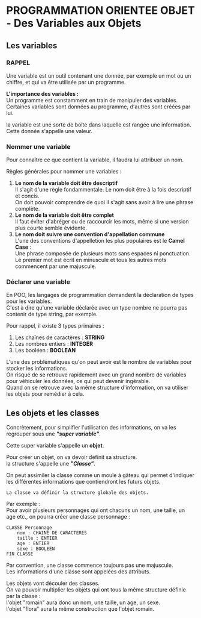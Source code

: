 # PROGRAMMATION ORIENTEE OBJET - Des Variables aux Objets

## Les variables

### RAPPEL 

Une variable est un outil contenant une donnée, par exemple un mot ou un chiffre, et qui va être utilisée par un programme.<br>

**L'importance des variables :**<br>
Un programme est constamment en train de manipuler des variables.<br> 
Certaines variables sont données au programme, d'autres sont créées par lui.<br>

la variable est une sorte de boîte dans laquelle est rangée une information.<br>
Cette donnée s'appelle une valeur.<br>

### Nommer une variable

Pour connaître ce que contient la variable, il faudra lui attribuer un nom.<br>

Règles générales pour nommer une variables :<br>
1. **Le nom de la variable doit être descriptif**<br>
Il s'agit d'une règle fondammentale. Le nom doit être à la fois descriptif et concis.<br> 
On doit pouvoir comprendre de quoi il s'agit sans avoir à lire une phrase complète.
2. **Le nom de la variable doit être complet**<br>
Il faut éviter d'abréger ou de raccourcir les mots, même si une version plus courte semble évidente.<br>
3. **Le nom doit suivre une convention d'appellation commune**<br>
L'une des conventions d'appelletion les plus populaires est le **Camel Case** :<br>
Une phrase composée de plusieurs mots sans espaces ni ponctuation.<br> 
Le premier mot est écrit en minuscule et tous les autres mots commencent par une majuscule.<br>

### Déclarer une variable 

En POO, les langages de programmation demandent la déclaration de types pour les variables.<br>
C'est à dire qu'une variable déclarée avec un type nombre ne pourra pas contenir de type string, par exemple.<br>

Pour rappel, il existe 3 types primaires :<br>
1. Les chaînes de caractères : **STRING**
2. Les nombres entiers : **INTEGER**
3. Les booléen : **BOOLEAN**

L'une des problématiques qu'on peut avoir est le nombre de variables pour stocker les informations.<br>
On risque de se retrouve rapidement avec un grand nombre de variables pour véhiculer les données, ce qui peut devenir ingérable.<br>
Quand on se retrouve avec la même structure d'information, on va utiliser les objets pour remédier à cela.

## Les objets et les classes

Concrètement, pour simplifier l'utilisation des informations, on va les regrouper sous une _**"super variable"**_.<br>

Cette super variable s'appelle un **objet**.<br>

Pour créer un objet, on va devoir définit sa structure.<br> 
la structure s'appelle une _**"Classe"**_.

On peut assimiler la classe comme un moule à gâteau qui permet d'indiquer les différentes informations que contiendront les futurs objets.<br>

```
La classe va définir la structure globale des objets.
```

Par exemple :<br>
Pour avoir plusieurs personnages qui ont chacuns un nom, une taille, un age etc., on pourra créer une classe personnage :
```
CLASSE Personnage
    nom : CHAINE DE CARACTERES
    taille : ENTIER
    age : ENTIER
    sexe : BOOLEEN
FIN CLASSE
```
Par convention, une classe commence toujours pas une majuscule.<br>
Les informations d'une classe sont appelées des attributs.<br>

Les objets vont découler des classes.<br>
On va pouvoir multiplier les objets qui ont tous la même structure définie par la classe :<br>
l'objet "romain" aura donc un nom, une taille, un age, un sexe.<br>
l'objet "flora" aura la même construction que l'objet romain.

